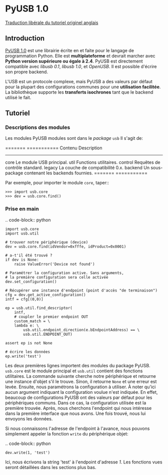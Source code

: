 # PyUSB 1.0

[Traduction libérale du tutoriel originel anglais](https://github.com/walac/pyusb/blob/master/docs/tutorial.rst)

## Introduction

[PyUSB 1.0](https://walac.github.io/pyusb/) est une librairie écrite en et faite pour le langage de programmation Python. Elle est **multiplateforme** et devrait marcher avec **Python version supérieure ou égale à 2.4**. PyUSB est directement compatible avec *libusb 0.1*, *libusb 1.0*, et *OpenUSB*. Il est possible d'écrire son propre backend.

L'USB est un protocole complexe, mais PyUSB a des valeurs par défaut pour la plupart des configurations communes pour une **utilisation facilitée**. La bibliothèque supporte les **transferts isochrones** tant que le backend utilisé le fait.

## Tutoriel

### Descriptions des modules

Les modules PyUSB modules sont dans le *package* ``usb`` Il s'agit de:

======= ===========
Contenu Description
------- -----------
core    Le module USB principal.
util    Functions utilitaires.
control Requêtes de contrôle standard.
legacy  La couche de compatibilité 0.x.
backend Un sous-package contenant les backends fournies.
======= ===========

Par exemple, pour importer le module ``core``, taper::

    >>> import usb.core
    >>> dev = usb.core.find()

### Prise en main

.. code-block:: python

    import usb.core
    import usb.util

    # trouver notre périphérique (device)
    dev = usb.core.find(idVendor=0xfffe, idProduct=0x0001)

    # a-t'il été trouvé ?
    if dev is None:
        raise ValueError('Device not found')

    # Paramétrer la configuration active. Sans arguments,
    # la première configuration sera celle activée
    dev.set_configuration()

    # Récupérer une instance d'endpoint (point d'accès "de terminaison")
    cfg = dev.get_active_configuration()
    intf = cfg[(0,0)]

    ep = usb.util.find_descriptor(
        intf,
        # coupler le premier endpoint OUT
        custom_match = \
        lambda e: \
            usb.util.endpoint_direction(e.bEndpointAddress) == \
            usb.util.ENDPOINT_OUT)

    assert ep is not None

    # écrire les données
    ep.write('test')

Les deux premières lignes importent des modules du package PyUSB. ``usb.core`` est le module principal et ``usb.util`` contient des fonctions utilitaires.
La commande suivante cherche notre périphérique et retourne une instance d'objet s'il le trouve. Sinon, il retourne ``None`` et une erreur est levée.
Ensuite, nous paramétrons la configuration à utiliser. À noter qu'ici aucun argument indiquant la configuration voulue n'est indiquée. En effet, beaucoup de configurations PyUSB ont des valeurs par défaut pour les périphériques communs. Dans ce cas, la configuration utilisée est la première trouvée.
Après, nous cherchons l'endpoint qui nous intéresse dans la première interface que nous avons.
Une fois trouvé, nous lui envoyons les données.

Si nous connaissons l'adresse de l'endpoint à l'avance, nous pouvons simplement appeler la fonction ``write`` du périphérique objet:

.. code-block:: python

    dev.write(1, 'test')

Ici, nous écrivons la string 'test' à l'endpoint d'adresse *1*. Les fonctions vues seront détaillées dans les sections plus bas.